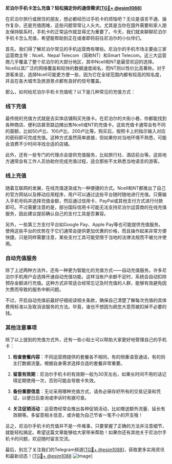 **尼泊尔手机卡怎么充值？轻松搞定你的通信需求[[TG💪+ @esim1088](https://t.me/s/esim1088)]**

在尼泊尔旅行或居住的朋友，想必都经历过手机卡的烦恼吧？无论是语言不通、操作复杂，还是充值困难，这些问题常常让人头大。尤其是当你在国外需要和家人朋友保持联系时，手机卡的正常运作就显得尤为重要了。今天，我们就来聊聊尼泊尔手机卡怎么充值，希望能帮助到正在或者即将前往尼泊尔的小伙伴们。

首先，我们得了解尼泊尔常见的手机运营商有哪些。尼泊尔的手机市场主要由三家运营商主导：Ncell、Nepal Telecom（简称NT）和Smart Telecom。这三大运营商几乎覆盖了整个尼泊尔的大部分地区，其中Ncell和NT是最受欢迎的选择。Ncell以其广泛的网络覆盖和较快的数据速度闻名，而NT则以性价比高著称。对于游客来说，选择Ncell可能更方便一些，因为它在全球范围内都有较高的知名度，并且在各大城市及旅游景点都有良好的信号覆盖。

那么，如何给尼泊尔手机卡充值呢？以下是几种常见的充值方式：

### **线下充值**
最传统的充值方式就是去实体店铺购买充值卡。在尼泊尔的大街小巷，你都能找到各种商店、便利店甚至路边摊出售Ncell或NT的充值卡。这些充值卡通常会有不同的面额，比如50卢比、100卢比、200卢比等。购买后，按照卡上的指示输入对应的密码即可完成充值。这种方式虽然简单直接，但如果你对当地环境不熟悉，可能会浪费不少时间寻找合适的店铺。

此外，还有一些专门的代理点会提供充值服务，比如旅行社、酒店前台等。这些地方通常会有工作人员协助你完成充值过程，适合那些不太熟悉当地语言的游客。

### **线上充值**
随着互联网的发展，在线充值逐渐成为一种便捷的方式。Ncell和NT都推出了自己的官方网站以及移动应用程序，用户可以通过这些平台随时随地进行充值。只需输入手机号码并选择充值金额，然后通过信用卡、PayPal或其他支付方式进行付款即可。不过需要注意的是，部分国际信用卡可能无法支持尼泊尔运营商的在线充值服务，因此建议提前确认自己的支付工具是否兼容。

另外，一些第三方支付平台如Google Pay、Apple Pay等也可能提供充值服务。使用这些平台的优势在于它们通常会提供更加优惠的价格，而且操作起来非常方便快捷。只是同样需要注意，某些支付工具可能受限于当地的法律法规而不被允许使用。

### **自动充值服务**
除了上述两种方法外，还有一种更为智能化的充值方式——自动充值服务。许多尼泊尔手机用户会选择开通自动充值功能，这样当账户余额不足时，系统会自动扣除预存金额进行充值。这种方式非常适合经常忘记及时充值的人群，能够有效避免因欠费而导致的服务中断问题。

不过，开启自动充值前最好仔细阅读相关条款，确保自己清楚了解每次充值的具体费用标准以及取消该服务的方法。毕竟，谁也不想因为疏忽大意而被扣掉不必要的钱。

### **其他注意事项**
除了以上提到的充值方式外，还有一些小贴士可以帮助大家更好地管理自己的手机卡：

1. **检查套餐内容**：不同运营商提供的套餐各不相同，有的侧重语音通话，有的则主打数据流量。根据自身需求选择合适的套餐非常重要。
   
2. **留意有效期**：尼泊尔手机卡的有效期一般为30天左右，如果长时间不用的话记得定期使用一次，否则可能会导致卡失效。
   
3. **备份重要信息**：无论采用哪种充值方式，请务必保存好所有的交易记录和凭证，以便日后查询或申诉时有据可查。
   
4. **关注促销活动**：运营商经常会推出各种促销活动，比如赠送额外流量、延长有效期等。多留意相关信息，或许能为自己节省一笔不小的开支哦！

总之，尼泊尔手机卡的充值并不是一件难事，只要掌握了正确的方法并注意细节，就能轻松搞定。希望这篇文章能够给大家带来帮助！如果你还有其他关于尼泊尔手机卡的问题，欢迎随时留言交流。

最后，别忘了关注我们的Telegram频道[[TG💪+ @esim1088](https://t.me/s/esim1088)]，获取更多实用资讯和最新动态！[[TG💪+ @esim1088](https://t.me/s/esim1088) ![Image](https://i.postimg.cc/4NQfJmqS/Snipaste-2025-05-13-00-14-12.png)]